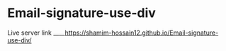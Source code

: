 # Email-signature-use-div
Live server link ____https://shamim-hossain12.github.io/Email-signature-use-div/

